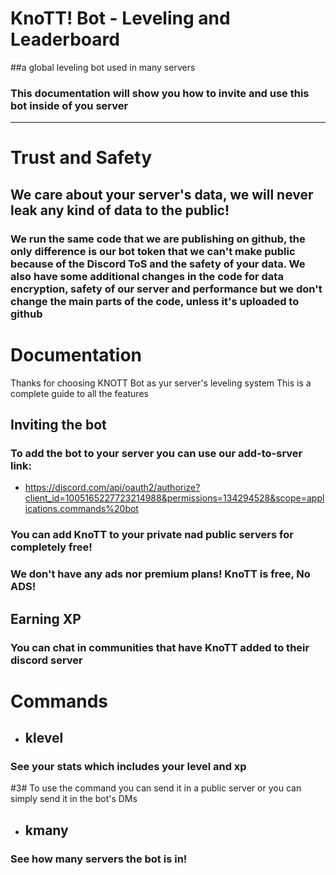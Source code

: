 # KnoTT! Bot - Leveling and Leaderboard
##a global leveling bot used in many servers
### This documentation will show you how to invite and use this bot inside of you server

<hr>

# Trust and Safety
## We care about your server's data, we will never leak any kind of data to the public!
### We run the same code that we are publishing on github, the only difference is our bot token that we can't make public because of the Discord ToS and the safety of your data. We also have some additional changes in the code for data encryption, safety of our server and performance but we don't change the main parts of the code, unless it's uploaded to github
### 

# Documentation
Thanks for choosing KNOTT Bot as yur server's leveling system
This is a complete guide to all the features
## Inviting the bot
### To add the bot to your server you can use our add-to-srver link:
- https://discord.com/api/oauth2/authorize?client_id=1005165227723214988&permissions=134294528&scope=applications.commands%20bot

### You can add KnoTT to your private nad public servers for completely free!
### We don't have any ads nor premium plans! KnoTT is free, No ADS!



## Earning XP
### You can chat in communities that have KnoTT added to their discord server

# Commands

- ## klevel
### See your stats which includes your level and xp
#3# To use the command you can send it in a public server or you can simply send it in the bot's DMs

- ## kmany
### See how many servers the bot is in!
